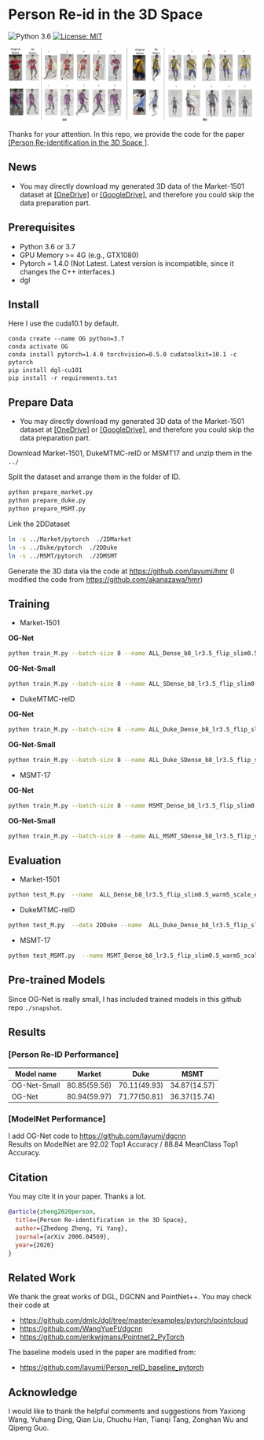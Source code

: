 # Person Re-id in the 3D Space

![Python 3.6](https://img.shields.io/badge/python-3.6-green.svg)
[![License: MIT](https://img.shields.io/badge/License-MIT-green.svg)](https://opensource.org/licenses/MIT)

![](https://github.com/layumi/person-reid-3d/blob/master/imgs/demo-1.jpg)

Thanks for your attention. In this repo, we provide the code for the paper [[Person Re-identification in the 3D Space ]](https://arxiv.org/abs/2006.04569).

## News
- You may directly download my generated 3D data of the Market-1501 dataset at [[OneDrive]](https://studentutsedu-my.sharepoint.com/:u:/g/personal/12639605_student_uts_edu_au/EQXEskhdd3xPjdFRxAUtB9cB7RkjAdzS5YXRH8QIf_TWAw?e=IhqNpi) or [[GoogleDrive]](https://drive.google.com/file/d/1ih-LrkdGUvNK3rEUNJIq4LTvcgVOXnnM/view?usp=sharing), and therefore you could skip the data preparation part.

## Prerequisites
- Python 3.6 or 3.7
- GPU Memory >= 4G (e.g., GTX1080)
- Pytorch = 1.4.0 (Not Latest. Latest version is incompatible, since it changes the C++ interfaces.)
- dgl 

## Install 
Here I use the cuda10.1 by default.
```setup
conda create --name OG python=3.7
conda activate OG
conda install pytorch=1.4.0 torchvision=0.5.0 cudatoolkit=10.1 -c pytorch
pip install dgl-cu101
pip install -r requirements.txt
```

## Prepare Data 
- You may directly download my generated 3D data of the Market-1501 dataset at [[OneDrive]](https://studentutsedu-my.sharepoint.com/:u:/g/personal/12639605_student_uts_edu_au/EQXEskhdd3xPjdFRxAUtB9cB7RkjAdzS5YXRH8QIf_TWAw?e=IhqNpi) or [[GoogleDrive]](https://drive.google.com/file/d/1ih-LrkdGUvNK3rEUNJIq4LTvcgVOXnnM/view?usp=sharing), and therefore you could skip the data preparation part.

Download Market-1501, DukeMTMC-reID or MSMT17 and unzip them in the `../`

Split the dataset and arrange them in the folder of ID.
```bash 
python prepare_market.py
python prepare_duke.py
python prepare_MSMT.py
```

Link the 2DDataset 
```bash 
ln -s ../Market/pytorch  ./2DMarket
ln -s ../Duke/pytorch  ./2DDuke
ln -s ../MSMT/pytorch  ./2DMSMT
```

Generate the 3D data via the code at https://github.com/layumi/hmr 
(I modified the code from https://github.com/akanazawa/hmr)

## Training 
- Market-1501

**OG-Net**
```bash
python train_M.py --batch-size 8 --name ALL_Dense_b8_lr3.5_flip_slim0.5_warm5_scale_e0_d7+bg_adam_init768_clusterXYZRGB --slim 0.5 --flip --scale  --lrRate 3.5e-4 --gpu_ids 0 --warm_epoch 5  --erase 0  --droprate 0.7   --use_dense  --bg   --adam  --init 768  --cluster xyzrgb  --train_all
```
**OG-Net-Small**
```bash
python train_M.py --batch-size 8 --name ALL_SDense_b8_lr3.5_flip_slim0.5_warm5_scale_e0_d7+bg_adam_init768_clusterXYZRGB --slim 0.5 --flip --scale  --lrRate 3.5e-4 --gpu_ids 0 --warm_epoch 5  --erase 0  --droprate 0.7   --use_dense  --bg   --adam  --init 768  --cluster xyzrgb  --train_all     --feature_dims 48,96,192,384
```

- DukeMTMC-reID

**OG-Net**
```bash
python train_M.py --batch-size 8 --name ALL_Duke_Dense_b8_lr3.5_flip_slim0.5_warm5_scale_e0_d7+bg_adam_init768_clusterXYZRGB --slim 0.5 --flip --scale  --lrRate 3.5e-4 --gpu_ids 0 --warm_epoch 5  --erase 0  --droprate 0.7   --use_dense  --bg   --adam  --init 768  --cluster xyzrgb  --dataset-path 2DDuke  --train_all
```
**OG-Net-Small**
```bash
python train_M.py --batch-size 8 --name ALL_Duke_SDense_b8_lr3.5_flip_slim0.5_warm5_scale_e0_d7+bg_adam_init768_clusterXYZRGB --slim 0.5 --flip --scale  --lrRate 3.5e-4 --gpu_ids 0 --warm_epoch 5  --erase 0  --droprate 0.7   --use_dense  --bg   --adam  --init 768  --cluster xyzrgb  --train_all    --feature_dims 48,96,192,384 --dataset-path 2DDuke
```

- MSMT-17

**OG-Net**
```bash
python train_M.py --batch-size 8 --name MSMT_Dense_b8_lr3.5_flip_slim0.5_warm5_scale_e0_d7+bg_adam_init768_clusterXYZRGB --slim 0.5 --flip --scale  --lrRate 3.5e-4 --gpu_ids 0 --warm_epoch 5  --erase 0  --droprate 0.7   --use_dense  --bg   --adam  --init 768  --cluster xyzrgb  --dataset-path 2DMSMT
```
**OG-Net-Small**
```bash
python train_M.py --batch-size 8 --name ALL_MSMT_SDense_b8_lr3.5_flip_slim0.5_warm5_scale_e0_d5+bg_adam_init768_clusterXYZRGB --slim 0.5 --flip --scale  --lrRate 3.5e-4 --gpu_ids 0 --warm_epoch 5  --erase 0  --droprate 0.5   --use_dense  --bg   --adam  --init 768  --cluster xyzrgb  --dataset-path 2DMSMT  --train_all  --feature_dims 48,96,192,384
```

## Evaluation
- Market-1501
```bash 
python test_M.py  --name  ALL_Dense_b8_lr3.5_flip_slim0.5_warm5_scale_e0_d7+bg_adam_init768_clusterXYZRGB
```

- DukeMTMC-reID
```bash 
python test_M.py  --data 2DDuke --name  ALL_Duke_Dense_b8_lr3.5_flip_slim0.5_warm5_scale_e0_d7+bg_adam_init768_clusterXYZRGB
```

- MSMT-17
```bash 
python test_MSMT.py  --name MSMT_Dense_b8_lr3.5_flip_slim0.5_warm5_scale_e0_d7+bg_adam_init768_clusterXYZRGB
```

## Pre-trained Models
Since OG-Net is really small, I has included trained models in this github repo `./snapshot`. 

## Results
### [Person Re-ID Performance]
| Model name         | Market  | Duke | MSMT|
| ------------------ |---------------- | -------------- | -------------- |
| OG-Net-Small |  80.85(59.56) |  70.11(49.93)     |   34.87(14.57)   | 
| OG-Net   |    80.94(59.97)  |   71.77(50.81) |  36.37(15.74)    |

### [ModelNet Performance] 
I add OG-Net code to https://github.com/layumi/dgcnn  
Results on ModelNet are 92.02 Top1 Accuracy / 88.84 MeanClass Top1 Accuracy.


## Citation
You may cite it in your paper. Thanks a lot.
```bibtex
@article{zheng2020person,
  title={Person Re-identification in the 3D Space},
  author={Zhedong Zheng, Yi Yang},
  journal={arXiv 2006.04569},
  year={2020}
}
```

## Related Work
We thank the great works of DGL, DGCNN and PointNet++. You may check their code at
- https://github.com/dmlc/dgl/tree/master/examples/pytorch/pointcloud
- https://github.com/WangYueFt/dgcnn
- https://github.com/erikwijmans/Pointnet2_PyTorch

The baseline models used in the paper are modified from:
- https://github.com/layumi/Person_reID_baseline_pytorch

## Acknowledge
I would like to thank the helpful comments and suggestions from Yaxiong Wang, Yuhang Ding, Qian Liu, Chuchu Han, Tianqi Tang, Zonghan Wu and Qipeng Guo.
